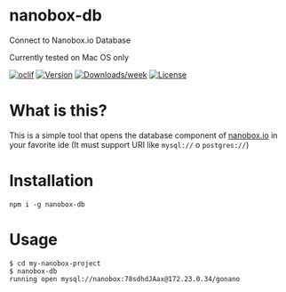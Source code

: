 # nanobox-db

Connect to Nanobox.io Database

Currently tested on Mac OS only

[![oclif](https://img.shields.io/badge/cli-oclif-brightgreen.svg)](https://oclif.io)
[![Version](https://img.shields.io/npm/v/nanobox-db.svg)](https://npmjs.org/package/nanobox-db)
[![Downloads/week](https://img.shields.io/npm/dw/nanobox-db.svg)](https://npmjs.org/package/nanobox-db)
[![License](https://img.shields.io/npm/l/nanobox-db.svg)](https://github.com/G3z/nanobox-db/blob/master/package.json)

# What is this?

This is a simple tool that opens the database component of [nanobox.io](http://nanobox.io) in your favorite ide (It must support URI like `mysql://` o `postgres://`)

# Installation

    npm i -g nanobox-db

# Usage

    $ cd my-nanobox-project
    $ nanobox-db
    running open mysql://nanobox:78sdhdJAax@172.23.0.34/gonano
